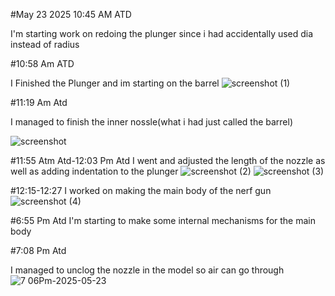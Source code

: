 #May 23 2025 10:45 AM ATD

I'm starting work on redoing the plunger since i had accidentally used dia instead of radius


#10:58 Am ATD

I Finished the Plunger and im starting on the barrel
![screenshot (1)](https://github.com/user-attachments/assets/c7ce2a03-f544-48c4-978f-f176665af0d1)


#11:19 Am Atd

I managed to finish the inner nossle(what i had just called the barrel)

![screenshot](https://github.com/user-attachments/assets/5484f947-0fa9-4a6d-97d9-79a63b0a490b)

#11:55 Atm Atd-12:03 Pm Atd
I went and adjusted the length of the nozzle as well as adding indentation to the plunger 
![screenshot (2)](https://github.com/user-attachments/assets/a5e4bbe0-ab10-493d-b669-c6dd706430bb)
![screenshot (3)](https://github.com/user-attachments/assets/88bb269b-7bf9-4684-b8ac-20ff188a2217)


#12:15-12:27 
I worked on making the main body of the nerf gun
![screenshot (4)](https://github.com/user-attachments/assets/10ffdac0-738d-46cb-8f38-03010b47f54a)


#6:55 Pm Atd 
I'm starting to make some internal mechanisms for the main body



#7:08 Pm Atd

I managed to unclog the nozzle in the model so air can go through
![7 06Pm-2025-05-23](https://github.com/user-attachments/assets/019c1874-c105-4b49-8104-38d1fac35c08)


